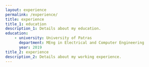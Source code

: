```yaml
---
layout: experience
permalink: /experience/
title: experience
title_1: education
description_1: Details about my education.
education:
    - university: University of Patras
      department: MEng in Electrical and Computer Engineering
      year: 2019
title_2: experience
description_2: Details about my working experience.
---
```



